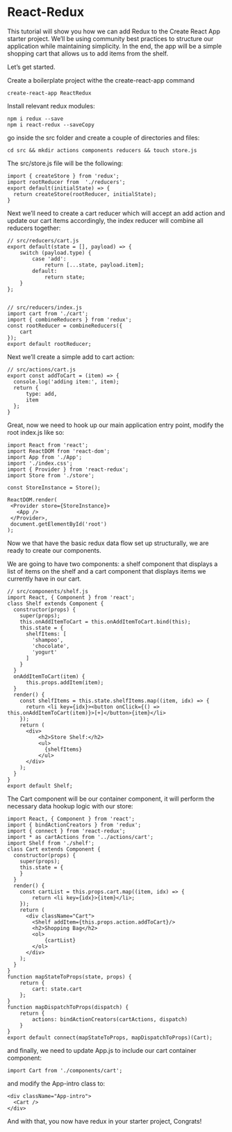 # React-Redux

This tutorial will show you how we can add Redux to the Create React App starter project. We’ll be using community best practices to structure our application while maintaining simplicity. In the end, the app will be a simple shopping cart that allows us to add items from the shelf.

Let’s get started.

Create a boilerplate project withe the create-react-app command

    create-react-app ReactRedux

Install relevant redux modules:

    npm i redux --save
    npm i react-redux --saveCopy

go inside the src folder and create a couple of directories and files:

    cd src && mkdir actions components reducers && touch store.js

The src/store.js file will be the following:
 
    import { createStore } from 'redux';
    import rootReducer from  './reducers';
    export default(initialState) => {
      return createStore(rootReducer, initialState);
    }
  
Next we’ll need to create a cart reducer which will accept an add action and update our cart items accordingly, the index reducer will combine all reducers together:

    // src/reducers/cart.js
    export default(state = [], payload) => {
        switch (payload.type) {
            case 'add':
                return [...state, payload.item];
            default:
                return state;
        }
    };


    // src/reducers/index.js
    import cart from './cart';
    import { combineReducers } from 'redux';
    const rootReducer = combineReducers({
        cart
    });
    export default rootReducer;
    
Next we’ll create a simple add to cart action:

    // src/actions/cart.js
    export const addToCart = (item) => {
      console.log('adding item:', item);
      return {
          type: add,
          item
      };
    }
    
Great, now we need to hook up our main application entry point, modify the root index.js like so:


    import React from 'react';
    import ReactDOM from 'react-dom';
    import App from './App';
    import './index.css';
    import { Provider } from 'react-redux';
    import Store from './store';

    const StoreInstance = Store();

    ReactDOM.render(
     <Provider store={StoreInstance}>
       <App />
     </Provider>,
     document.getElementById('root')
    );
    
Now we that have the basic redux data flow set up structurally, we are ready to create our components.

We are going to have two components: a shelf component that displays a list of items on the shelf and a cart component that displays items we currently have in our cart.


    // src/components/shelf.js
    import React, { Component } from 'react';
    class Shelf extends Component {
      constructor(props) {
        super(props);
        this.onAddItemToCart = this.onAddItemToCart.bind(this);
        this.state = {
          shelfItems: [
            'shampoo',
            'chocolate',
            'yogurt'
          ]
        }
      }
      onAddItemToCart(item) {
          this.props.addItem(item);
      }
      render() {
        const shelfItems = this.state.shelfItems.map((item, idx) => {
          return <li key={idx}><button onClick={() => this.onAddItemToCart(item)}>[+]</button>{item}</li>
        });
        return (
          <div>
              <h2>Store Shelf:</h2>
              <ul>
                {shelfItems}
              </ul>
          </div>
        );
      }
    }
    export default Shelf;
    
The Cart component will be our container component, it will perform the necessary data hookup logic with our store:

    import React, { Component } from 'react';
    import { bindActionCreators } from 'redux';
    import { connect } from 'react-redux';
    import * as cartActions from '../actions/cart';
    import Shelf from './shelf';
    class Cart extends Component {
      constructor(props) {
        super(props);
        this.state = {
        }
      }
      render() {
        const cartList = this.props.cart.map((item, idx) => {
            return <li key={idx}>{item}</li>;
        });
        return (
          <div className="Cart">
            <Shelf addItem={this.props.action.addToCart}/>
            <h2>Shopping Bag</h2>
            <ol>
                {cartList}
            </ol>
          </div>
        );
      }
    }
    function mapStateToProps(state, props) {
        return {
            cart: state.cart
        };
    }
    function mapDispatchToProps(dispatch) {
        return {
            actions: bindActionCreators(cartActions, dispatch)
        }
    }
    export default connect(mapStateToProps, mapDispatchToProps)(Cart);
    
and finally, we need to update App.js to include our cart container component:

    import Cart from './components/cart';

and modify the App-intro class to:

    <div className="App-intro">
      <Cart />
    </div>

And with that, you now have redux in your starter project, Congrats!
